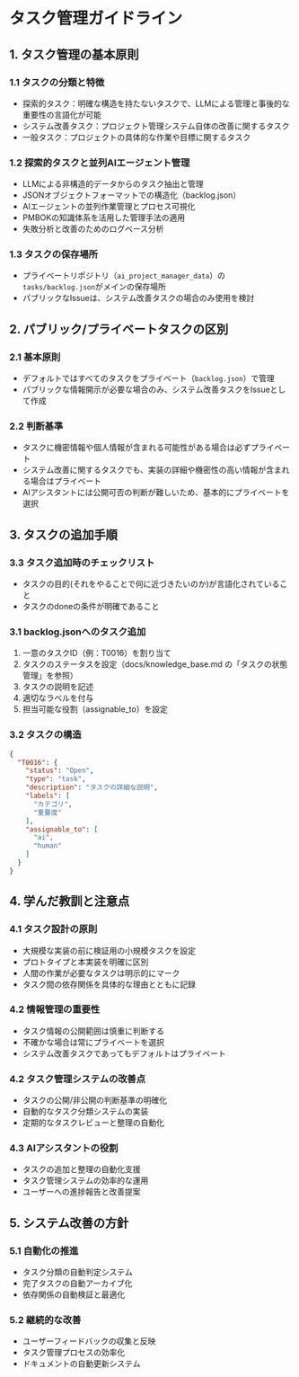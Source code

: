 # タスク管理ガイドライン

## 1. タスク管理の基本原則

### 1.1 タスクの分類と特徴
- 探索的タスク：明確な構造を持たないタスクで、LLMによる管理と事後的な重要性の言語化が可能
- システム改善タスク：プロジェクト管理システム自体の改善に関するタスク
- 一般タスク：プロジェクトの具体的な作業や目標に関するタスク

### 1.2 探索的タスクと並列AIエージェント管理
- LLMによる非構造的データからのタスク抽出と管理
- JSONオブジェクトフォーマットでの構造化（backlog.json）
- AIエージェントの並列作業管理とプロセス可視化
- PMBOKの知識体系を活用した管理手法の適用
- 失敗分析と改善のためのログベース分析

### 1.3 タスクの保存場所
- プライベートリポジトリ（`ai_project_manager_data`）の`tasks/backlog.json`がメインの保存場所
- パブリックなIssueは、システム改善タスクの場合のみ使用を検討

## 2. パブリック/プライベートタスクの区別

### 2.1 基本原則
- デフォルトではすべてのタスクをプライベート（`backlog.json`）で管理
- パブリックな情報開示が必要な場合のみ、システム改善タスクをIssueとして作成

### 2.2 判断基準
- タスクに機密情報や個人情報が含まれる可能性がある場合は必ずプライベート
- システム改善に関するタスクでも、実装の詳細や機密性の高い情報が含まれる場合はプライベート
- AIアシスタントには公開可否の判断が難しいため、基本的にプライベートを選択

## 3. タスクの追加手順

### 3.3 タスク追加時のチェックリスト
- タスクの目的(それをやることで何に近づきたいのか)が言語化されていること
- タスクのdoneの条件が明確であること

### 3.1 backlog.jsonへのタスク追加
1. 一意のタスクID（例：T0016）を割り当て
2. タスクのステータスを設定（docs/knowledge_base.md の「タスクの状態管理」を参照）
3. タスクの説明を記述
4. 適切なラベルを付与
5. 担当可能な役割（assignable_to）を設定

### 3.2 タスクの構造
```json
{
  "T0016": {
    "status": "Open",
    "type": "task",
    "description": "タスクの詳細な説明",
    "labels": [
      "カテゴリ",
      "重要度"
    ],
    "assignable_to": [
      "ai",
      "human"
    ]
  }
}
```

## 4. 学んだ教訓と注意点

### 4.1 タスク設計の原則
- 大規模な実装の前に検証用の小規模タスクを設定
- プロトタイプと本実装を明確に区別
- 人間の作業が必要なタスクは明示的にマーク
- タスク間の依存関係を具体的な理由とともに記録

### 4.2 情報管理の重要性
- タスク情報の公開範囲は慎重に判断する
- 不確かな場合は常にプライベートを選択
- システム改善タスクであってもデフォルトはプライベート

### 4.2 タスク管理システムの改善点
- タスクの公開/非公開の判断基準の明確化
- 自動的なタスク分類システムの実装
- 定期的なタスクレビューと整理の自動化

### 4.3 AIアシスタントの役割
- タスクの追加と整理の自動化支援
- タスク管理システムの効率的な運用
- ユーザーへの進捗報告と改善提案

## 5. システム改善の方針

### 5.1 自動化の推進
- タスク分類の自動判定システム
- 完了タスクの自動アーカイブ化
- 依存関係の自動検証と最適化

### 5.2 継続的な改善
- ユーザーフィードバックの収集と反映
- タスク管理プロセスの効率化
- ドキュメントの自動更新システム

